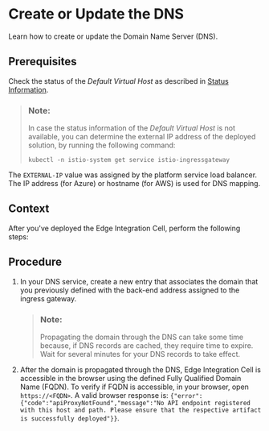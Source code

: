 <!-- loio872214b6b3c84c86b24b6f5c3cf0dd97 -->

# Create or Update the DNS

Learn how to create or update the Domain Name Server \(DNS\).



<a name="loio872214b6b3c84c86b24b6f5c3cf0dd97__prereq_nbs_lth_vlb"/>

## Prerequisites

Check the status of the *Default Virtual Host* as described in [Status Information](status-information-732f300.md).

> ### Note:  
> In case the status information of the *Default Virtual Host* is not available, you can determine the external IP address of the deployed solution, by running the following command:
> 
> ```
> kubectl -n istio-system get service istio-ingressgateway
> ```

The `EXTERNAL-IP` value was assigned by the platform service load balancer. The IP address \(for Azure\) or hostname \(for AWS\) is used for DNS mapping.



## Context

After you've deployed the Edge Integration Cell, perform the following steps:



## Procedure

1.  In your DNS service, create a new entry that associates the domain that you previously defined with the back-end address assigned to the ingress gateway.

    > ### Note:  
    > Propagating the domain through the DNS can take some time because, if DNS records are cached, they require time to expire. Wait for several minutes for your DNS records to take effect.

2.  After the domain is propagated through the DNS, Edge Integration Cell is accessible in the browser using the defined Fully Qualified Domain Name \(FQDN\). To verify if FQDN is accessible, in your browser, open `https://<FQDN>`. A valid browser response is: `{"error":{"code":"apiProxyNotFound","message":"No API endpoint registered with this host and path. Please ensure that the respective artifact is successfully deployed"}}`.


